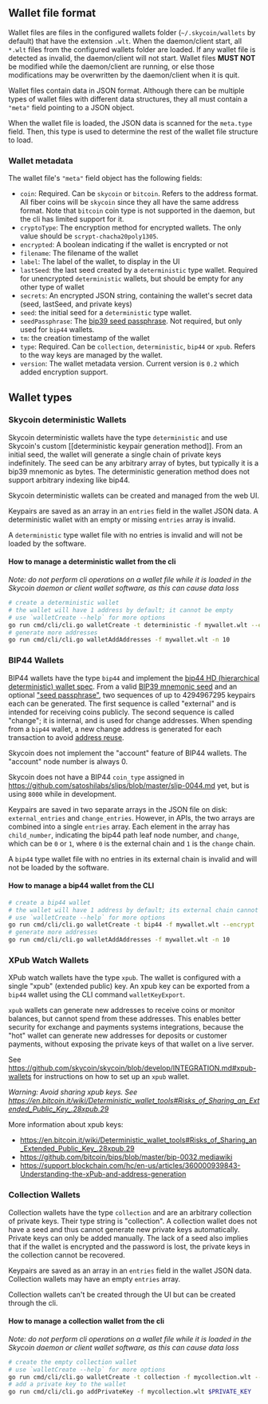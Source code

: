 ## Wallet file format

Wallet files are files in the configured wallets folder (`~/.skycoin/wallets` by default) that have the extension `.wlt`.  When the daemon/client start, all `*.wlt` files from the configured wallets folder are loaded. If any wallet file is detected as invalid, the daemon/client will not start.  Wallet files **MUST NOT** be modified while the daemon/client are running, or else those modifications may be overwritten by the daemon/client when it is quit.

Wallet files contain data in JSON format. Although there can be multiple types of wallet files with different data structures, they all must contain a `"meta"` field pointing to a JSON object.

When the wallet file is loaded, the JSON data is scanned for the `meta.type` field.  Then, this type is used to determine the rest of the wallet file structure to load.

### Wallet metadata 

The wallet file's `"meta"` field object has the following fields:

* `coin`: Required. Can be `skycoin` or `bitcoin`.  Refers to the address format.  All fiber coins will be `skycoin` since they all have the same address format.  Note that `bitcoin` coin type is not supported in the daemon, but the cli has limited support for it.
* `cryptoType`: The encryption method for encrypted wallets. The only value should be `scrypt-chacha20poly1305`.
* `encrypted`: A boolean indicating if the wallet is encrypted or not
* `filename`: The filename of the wallet
* `label`: The label of the wallet, to display in the UI
* `lastSeed`: the last seed created by a `deterministic` type wallet.  Required for unencrypted `deterministic` wallets, but should be empty for any other type of wallet
* `secrets`: An encrypted JSON string, containing the wallet's secret data (seed, lastSeed, and private keys)
* `seed`: the initial seed for a `deterministic` type wallet.
* `seedPassphrase`: The [bip39 seed passphrase](https://github.com/bitcoin/bips/blob/master/bip-0039.mediawiki#from-mnemonic-to-seed). Not required, but only used for `bip44` wallets.
* `tm`: the creation timestamp of the wallet
* `type`: Required. Can be `collection`, `deterministic`, `bip44` or `xpub`. Refers to the way keys are managed by the wallet.
* `version`: The wallet metadata version.  Current version is `0.2` which added encryption support.

## Wallet types

### Skycoin deterministic Wallets

Skycoin deterministic wallets have the type `deterministic` and use Skycoin's custom [[deterministic keypair generation method]].  From an initial seed, the wallet will generate a single chain of private keys indefinitely.  The seed can be any arbitrary array of bytes, but typically it is a bip39 mnemonic as bytes. The deterministic generation method does not support arbitrary indexing like bip44.

Skycoin deterministic wallets can be created and managed from the web UI.

Keypairs are saved as an array in an `entries` field in the wallet JSON data. A deterministic wallet with an empty or missing `entries` array is invalid.

A `deterministic` type wallet file with no entries is invalid and will not be loaded by the software.

#### How to manage a deterministic wallet from the cli

*Note: do not perform cli operations on a wallet file while it is loaded in the Skycoin daemon or client wallet software, as this can cause data loss*

```sh
# create a deterministic wallet
# the wallet will have 1 address by default; it cannot be empty
# use `walletCreate --help` for more options
go run cmd/cli/cli.go walletCreate -t deterministic -f mywallet.wlt --encrypt
# generate more addresses
go run cmd/cli/cli.go walletAddAddresses -f mywallet.wlt -n 10
```

### BIP44 Wallets

BIP44 wallets have the type `bip44` and implement the [bip44 HD (hierarchical deterministic) wallet spec](https://github.com/bitcoin/bips/blob/master/bip-0044.mediawiki).  From a valid [BIP39 mnemonic seed](https://github.com/bitcoin/bips/blob/master/bip-0039.mediawiki) and an optional ["seed passphrase"](https://github.com/bitcoin/bips/blob/master/bip-0039.mediawiki#from-mnemonic-to-seed), two sequences of up to 4294967295 keypairs each can be generated. The first sequence is called "external" and is intended for receiving coins publicly. The second sequence is called "change"; it is internal, and is used for change addresses. When spending from a `bip44` wallet, a new change address is generated for each transaction to avoid [address reuse](https://en.bitcoin.it/wiki/Address_reuse).

Skycoin does not implement the "account" feature of BIP44 wallets. The "account" node number is always 0.

Skycoin does not have a BIP44 `coin_type` assigned in https://github.com/satoshilabs/slips/blob/master/slip-0044.md yet, but is using `8000` while in development.

Keypairs are saved in two separate arrays in the JSON file on disk: `external_entries` and `change_entries`.  However, in APIs, the two arrays are combined into a single `entries` array. Each element in the array has `child_number`, indicating the bip44 path leaf node number, and `change`, which can be `0` or `1`, where `0` is the external chain and `1` is the `change` chain.

A `bip44` type wallet file with no entries in its external chain is invalid and will not be loaded by the software.

#### How to manage a bip44 wallet from the CLI

```sh
# create a bip44 wallet
# the wallet will have 1 address by default; its external chain cannot be empty
# use `walletCreate --help` for more options
go run cmd/cli/cli.go walletCreate -t bip44 -f mywallet.wlt --encrypt
# generate more addresses
go run cmd/cli/cli.go walletAddAddresses -f mywallet.wlt -n 10
```

### XPub Watch Wallets

XPub watch wallets have the type `xpub`. The wallet is configured with a single "xpub" (extended public) key.
An xpub key can be exported from a `bip44` wallet using the CLI command `walletKeyExport`.

`xpub` wallets can generate new addresses to receive coins or monitor balances, but cannot spend from these addresses. This enables better security for exchange and payments systems integrations, because the "hot" wallet can generate new addresses for deposits or customer payments, without exposing the private keys of that wallet on a live server.

See https://github.com/skycoin/skycoin/blob/develop/INTEGRATION.md#xpub-wallets for instructions on how to set up an `xpub` wallet.

*Warning: Avoid sharing xpub keys. See https://en.bitcoin.it/wiki/Deterministic_wallet_tools#Risks_of_Sharing_an_Extended_Public_Key_.28xpub.29*

More information about xpub keys:

* https://en.bitcoin.it/wiki/Deterministic_wallet_tools#Risks_of_Sharing_an_Extended_Public_Key_.28xpub.29
* https://github.com/bitcoin/bips/blob/master/bip-0032.mediawiki
* https://support.blockchain.com/hc/en-us/articles/360000939843-Understanding-the-xPub-and-address-generation

### Collection Wallets

Collection wallets have the type `collection` and are an arbitrary collection of private keys. Their type string is "collection".  A collection wallet does not have a seed and thus cannot generate new private keys automatically. Private keys can only be added manually. The lack of a seed also implies that if the wallet is encrypted and the password is lost, the private keys in the collection cannot be recovered.

Keypairs are saved as an array in an `entries` field in the wallet JSON data. Collection wallets may have an empty `entries` array.

Collection wallets can't be created through the UI but can be created through the cli.

#### How to manage a collection wallet from the cli

*Note: do not perform cli operations on a wallet file while it is loaded in the Skycoin daemon or client wallet software, as this can cause data loss*

```sh
# create the empty collection wallet
# use `walletCreate --help` for more options
go run cmd/cli/cli.go walletCreate -t collection -f mycollection.wlt --encrypt
# add a private key to the wallet
go run cmd/cli/cli.go addPrivateKey -f mycollection.wlt $PRIVATE_KEY
```